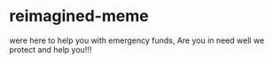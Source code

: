 # reimagined-meme
were here to help you with emergency funds, Are you in need well we protect and help you!!! 
